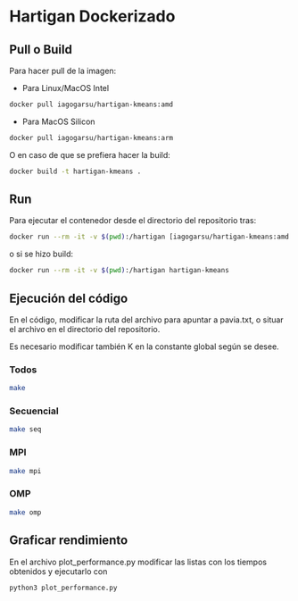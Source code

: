 # Hartigan Dockerizado

## Pull o Build

Para hacer pull de la imagen:

- Para Linux/MacOS Intel

```bash
docker pull iagogarsu/hartigan-kmeans:amd
```

- Para MacOS Silicon

```bash
docker pull iagogarsu/hartigan-kmeans:arm
```

O en caso de que se prefiera hacer la build:

```bash
docker build -t hartigan-kmeans .
```

## Run

Para ejecutar el contenedor desde el directorio del repositorio tras:

```bash
docker run --rm -it -v $(pwd):/hartigan [iagogarsu/hartigan-kmeans:amd | iagogarsu/hartigan-kmeans:arm]
```

o si se hizo build:

```bash
docker run --rm -it -v $(pwd):/hartigan hartigan-kmeans
```

## Ejecución del código

En el código, modificar la ruta del archivo para apuntar a pavia.txt, o situar el archivo en el directorio del repositorio. 

Es necesario modificar también K en la constante global según se desee.

### Todos
```bash
make
```

### Secuencial

```bash
make seq
```

### MPI

```bash
make mpi
```

### OMP

```bash
make omp
```

## Graficar rendimiento

En el archivo plot_performance.py modificar las listas con los tiempos obtenidos y ejecutarlo con

```bash
python3 plot_performance.py
```
